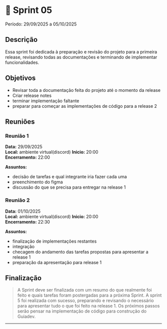 # **🏁** Sprint 05

Período: 29/09/2025 a 05/10/2025

## Descrição


Essa sprint foi dedicada à preparação e revisão do projeto para a primeira release, revisando todas as documentações e terminando de implementar funcionalidades.
## Objetivos

* Revisar toda a documentação feita do projeto até o momento da release
* Criar release notes
* terminar implementação faltante
* preparar para começar as implementações de código para a release 2


## Reuniões

### Reunião 1

**Data:** 29/09/2025  
**Local:** ambiente virtual(discord)
**Inicio:** 20:00  
**Encerramento:** 22:00

**Assuntos:**

* decisão de tarefas e qual integrante iria fazer cada uma 
* preenchimento do figma
* discussão do que se precisa para entregar na release 1

### Reunião 2

**Data:** 01/10/2025  
**Local:** ambiente virtual(discord)
**Inicio:** 20:00  
**Encerramento:** 22:30

**Assuntos:**

* finalização de implementações restantes 
* integração 
* checagem do andamento das tarefas propostas para apresentar a release 1
* preparação da apresentação para release 1

## Finalização

> A Sprint deve ser finalizada com um resumo do que realmente foi feito e quais tarefas foram postergadas para a próxima Sprint.
> A sprint 5 foi realizada com sucesso, preparando e revisando o necessário para apresentar tudo o que foi feito na release 1. Os próximos passos serão pensar na implementação de código para construção do Guiadev.

---

